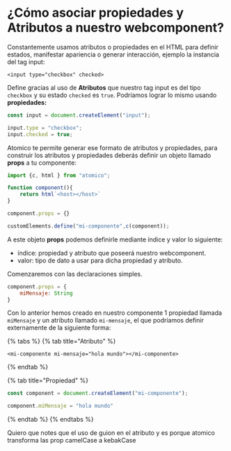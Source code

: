 # ¿Cómo asociar propiedades y Atributos a nuestro webcomponent?

Constantemente  usamos atributos o propiedades en el HTML para definir estados, manifestar apariencia o generar interacción, ejemplo la instancia  del tag input:

```markup
<input type="checkbox" checked>
```

Define gracias al uso de **Atributos** que  nuestro tag input es del tipo `checkbox` y su estado `checked` es `true`. Podríamos lograr lo mismo usando **propiedades:**

```javascript
const input = document.createElement("input");

input.type = "checkbox";
input.checked = true;
```

Atomico te permite generar ese formato de atributos y propiedades, para construir los atributos y propiedades deberás definir un objeto llamado **props** a tu componente:

```javascript
import {c, html } from "atomico";

function component(){
    return html`<host></host>`
}

component.props = {}

customElements.define("mi-componente",c(component));
```

A este objeto **props** podemos definirle mediante índice y valor lo siguiente:

* índice: propiedad y atributo que poseerá nuestro webcomponent.
* valor: tipo de dato a usar para dicha propiedad y atributo. 

Comenzaremos  con las declaraciones simples.

```javascript
component.props = {
    miMensaje: String
}
```

Con lo anterior hemos creado en nuestro componente 1 propiedad llamada `miMensaje` y un atributo llamado `mi-mensaje`, el que podríamos definir externamente de la siguiente forma:

{% tabs %}
{% tab title="Atributo" %}
```markup
<mi-componente mi-mensaje="hola mundo"></mi-componente>
```
{% endtab %}

{% tab title="Propiedad" %}
```javascript
const component = document.createElement("mi-componente");

component.miMensaje = "hola mundo"
```
{% endtab %}
{% endtabs %}

Quiero que notes que el uso de guion en el atributo y es porque atomico transforma las prop camelCase a kebakCase

